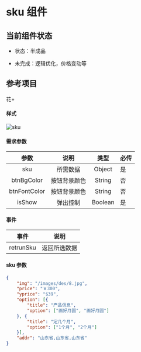 # sku 组件
## 当前组件状态

- 状态：半成品

- 未完成：逻辑优化，价格变动等

## 参考项目 

花+

#### 样式

![sku](https://github.com/SevenDreamYang/individual_Component_Warehouse/blob/master/wechat/wechat-img-macdown/sku1.png)

#### 需求参数

|     参数     |     说明     |  类型   | 必传 |
| :----------: | :----------: | :-----: | ---- |
|     sku      |   所需数据   | Object  | 是   |
|  btnBgColor  | 按钮背景颜色 | String  | 否   |
| btnFontColor | 按钮背景颜色 | String  | 否   |
|    isShow    |   弹出控制   | Boolean | 是   |

#### 事件

| 事件      | 说明         |
| --------- | ------------ |
| retrunSku | 返回所选数据 |



#### sku 参数

```json
{
	"img": "/images/des/8.jpg",
	"price": "￥300",
	"yprice": "$39",
	"option": [{
		"title": "产品信息",
		"option": ["画好月圆", "画好月圆"]
	}, {
		"title": "定几个月",
		"option": ["1个月", "2个月"]
	}],
	"addr": "山东省,山东省,山东省"
}
```

